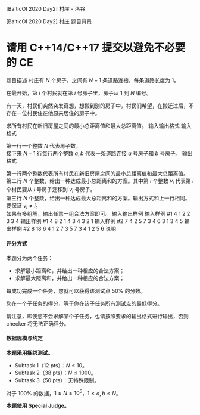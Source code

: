 



[BalticOI 2020 Day2] 村庄 - 洛谷














[BalticOI 2020 Day2] 村庄
题目背景
# 请用 C++14/C++17 提交以避免不必要的 CE
题目描述
村庄有 $N$ 个房子，之间有 $N-1$ 条道路连接，每条道路长度为 $1$。

在最开始，第 $i$ 个村民就在第 $i$ 号房子里，房子从 $1$ 到 $N$ 编号。

有一天，村民们突然突发奇想，想搬到别的房子中，村民们希望，在搬迁过后，不存在一位村民住在他原来居住的房子中。

求所有村民在新旧房屋之间的最小总距离值和最大总距离值。
输入输出格式
输入格式

第一行一个整数 $N$ 代表房子数。     
接下来 $N-1$ 行每行两个整数 $a,b$ 代表一条道路连接 $a$ 号房子和 $b$ 号房子。
输出格式

第一行两个整数代表所有村民在新旧房屋之间的最小总距离值和最大总距离值。  
第二行 $N$ 个整数，给出一种达成最小总距离和的方案。其中第 $i$ 个整数 $v_i$ 代表第 $i$ 个村民要从 $i$ 号房子迁移到 $v_i$ 号房子。  
第三行 $N$ 个整数，给出一种达成最大总距离和的方案。输出方式和上一行相同。  
要保证 $v_i\ne i$。     
如果有多组解，输出任意一组合法方案即可。
输入输出样例
输入样例 #1
4
1 2
2 3
3 4
输出样例 #1
4 8
2 1 4 3
4 3 2 1
输入样例 #2
7
4 2
5 7
3 4
6 3
1 3
4 5
输出样例 #2
8 18
6 4 1 2 7 3 5
7 3 4 1 2 5 6
说明
#### 评分方式

本题分为两个任务：

- 求解最小距离和，并给出一种相应的合法方案；
- 求解最大距离和，并给出一种相应的合法方案；

每成功完成一个任务，您就可以获得该测试点 $50\%$ 的分数。

您在一个子任务的得分，等于你在该子任务所有测试点的最低得分。

请注意，即使您不会求解某个子任务，也请按照要求的输出格式进行输出，否则 checker 将无法正确评分。

#### 数据规模与约定

**本题采用捆绑测试。**

- Subtask 1（12 pts）：$N \le 10$。
- Subtask 2（38 pts）：$N \le 1000$。
- Subtask 3（50 pts）：无特殊限制。

对于 $100\%$ 的数据，$1 \le N \le 10^5$，$1 \le a,b \le N$。

**本题使用 Special Judge。**






